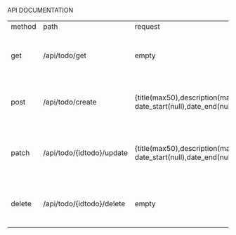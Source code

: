 API DOCUMENTATION

<table>
    <tr>
        <td>method</td>
        <td>path</td>
        <td>request</td>
        <td>response</td>
    </tr>
    <tr>
        <td>get</td>
        <td>/api/todo/get</td>
        <td>empty</td>
        <td>{data: object, message: sting} http<div>200/404</td>
    </tr>
    <tr>
        <td>post</td>
        <td>/api/todo/create</td>
        <td>{title(max50),description(max:200),<br>date_start(null),date_end(null)}</td>
        <td>{data: object, message: sting} http<div>201/404</td>
    </tr>
    <tr>
        <td>patch</td>
        <td>/api/todo/{idtodo}/update</td>
        <td>{title(max50),description(max:200),<div>date_start(null),date_end(null)}</td>
        <td>{data: object, message: sting} http<div>200/404<div><br></td>
    </tr>
    <tr>
        <td>delete</td>
        <td>/api/todo/{idtodo}/delete</td>
        <td>empty</td>
        <td>{ data:empty <span style="font-size: 1rem;">message: sting}</span>http<div>200/404</td>
    </tr>
</table>
